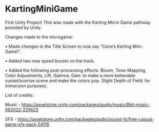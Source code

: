 # KartingMiniGame
First Unity Project! This was made with the Karting Micro Game pathway provided by Unity.

Changes made to the microgame: 

•	Made changes to the Title Screen to now say “Cece’s Karting Mini-Game!”.

•	Added two new speed boosts on the track.

•	Added the following post-processing effects:
    Bloom, Tone-Mapping, Color Adjustments, Lift, Gamma, Gain: to make a more believable sunset/sunrise scene and make the colors pop.
    Slight Depth of Field: for immersion purposes.


List of credits:

Music - https://assetstore.unity.com/packages/audio/music/8bit-music-062022-225623

SFX - https://assetstore.unity.com/packages/audio/sound-fx/free-casual-game-sfx-pack-54116
